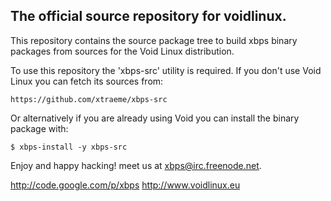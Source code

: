 ## The official source repository for voidlinux.

This repository contains the source package tree to build xbps binary
packages from sources for the Void Linux distribution.

To use this repository the 'xbps-src' utility is required. If you don't use
Void Linux you can fetch its sources from:

	https://github.com/xtraeme/xbps-src

Or alternatively if you are already using Void you can install
the binary package with:

	$ xbps-install -y xbps-src

Enjoy and happy hacking! meet us at xbps@irc.freenode.net.

http://code.google.com/p/xbps
http://www.voidlinux.eu
